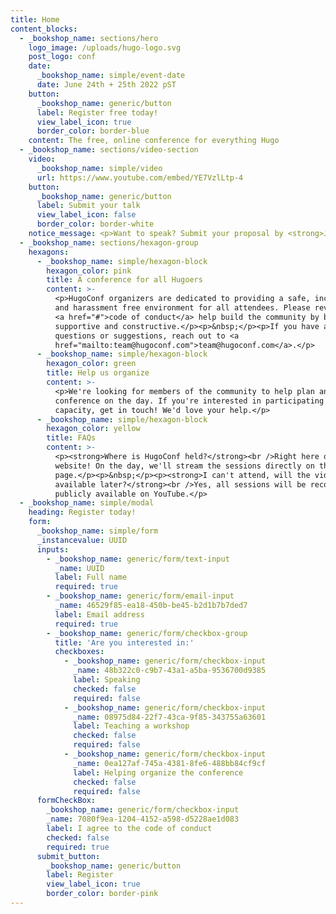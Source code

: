 ```yaml
---
title: Home
content_blocks:
  - _bookshop_name: sections/hero
    logo_image: /uploads/hugo-logo.svg
    post_logo: conf
    date:
      _bookshop_name: simple/event-date
      date: June 24th + 25th 2022 pST
    button:
      _bookshop_name: generic/button
      label: Register free today!
      view_label_icon: true
      border_color: border-blue
    content: The free, online conference for everything Hugo
  - _bookshop_name: sections/video-section
    video:
      _bookshop_name: simple/video
      url: https://www.youtube.com/embed/YE7VzlLtp-4
    button:
      _bookshop_name: generic/button
      label: Submit your talk
      view_label_icon: false
      border_color: border-white
    notice_message: <p>Want to speak? Submit your proposal by <strong>June 1st. </strong></p>
  - _bookshop_name: sections/hexagon-group
    hexagons:
      - _bookshop_name: simple/hexagon-block
        hexagon_color: pink
        title: A conference for all Hugoers
        content: >-
          <p>HugoConf organizers are dedicated to providing a safe, inclusive
          and harassment free environment for all attendees. Please review our
          <a href="#">code of conduct</a> help build the community by being
          supportive and constructive.</p><p>&nbsp;</p><p>If you have any
          questions or suggestions, reach out to <a
          href="mailto:team@hugoconf.com">team@hugoconf.com</a>.</p>
      - _bookshop_name: simple/hexagon-block
        hexagon_color: green
        title: Help us organize
        content: >-
          <p>We're looking for members of the community to help plan and run the
          conference on the day. If you're interested in participating in any
          capacity, get in touch! We'd love your help.</p>
      - _bookshop_name: simple/hexagon-block
        hexagon_color: yellow
        title: FAQs
        content: >-
          <p><strong>Where is HugoConf held?</strong><br />Right here on this
          website! On the day, we'll stream the sessions directly on this
          page.</p><p>&nbsp;</p><p><strong>I can't attend, will the videos be
          available later?</strong><br />Yes, all sessions will be recorded and
          publicly available on YouTube.</p>
  - _bookshop_name: simple/modal
    heading: Register today!
    form:
      _bookshop_name: simple/form
      _instancevalue: UUID
      inputs:
        - _bookshop_name: generic/form/text-input
          _name: UUID
          label: Full name
          required: true
        - _bookshop_name: generic/form/email-input
          _name: 46529f85-ea18-450b-be45-b2d1b7b7ded7
          label: Email address
          required: true
        - _bookshop_name: generic/form/checkbox-group
          title: 'Are you interested in:'
          checkboxes:
            - _bookshop_name: generic/form/checkbox-input
              _name: 48b322c0-c9b7-43a1-a5ba-9536700d9385
              label: Speaking
              checked: false
              required: false
            - _bookshop_name: generic/form/checkbox-input
              _name: 08975d84-22f7-43ca-9f85-343755a63601
              label: Teaching a workshop
              checked: false
              required: false
            - _bookshop_name: generic/form/checkbox-input
              _name: 0ea127af-745a-4381-8fe6-488bb84cf9cf
              label: Helping organize the conference
              checked: false
              required: false
      formCheckBox:
        _bookshop_name: generic/form/checkbox-input
        _name: 7080f9ea-1204-4152-a598-d5228ae1d083
        label: I agree to the code of conduct
        checked: false
        required: true
      submit_button:
        _bookshop_name: generic/button
        label: Register
        view_label_icon: true
        border_color: border-pink
---
```


